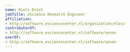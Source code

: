 ```yaml
---
name: Niels Drost
jobTitle: eScience Research Engineer
affiliation:
- http://software.esciencecenter.nl/organization/nlesc
contributorOf:
- http://software.esciencecenter.nl/software/xenon
userOf:
- http://software.esciencecenter.nl/software/xenon
---
```

